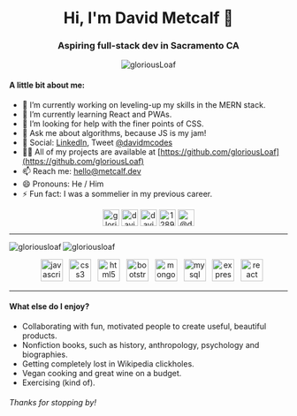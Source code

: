 <h1 align="center">Hi, I'm David Metcalf 👋</h1>
<h3 align="center">Aspiring full-stack dev in Sacramento CA</h3>

<p align="center"> <img src="https://komarev.com/ghpvc/?username=gloriousLoaf" alt="gloriousLoaf" /> </p>

#### A little bit about me:

* 🔭 I’m currently working on leveling-up my skills in the MERN stack.
* 🌱 I’m currently learning React and PWAs.
* 🤔 I’m looking for help with the finer points of CSS.
* 💬 Ask me about algorithms, because JS is my jam!
* 🤳 Social: [LinkedIn](https://www.linkedin.com/in/david-metcalf-codes), Tweet [@davidmcodes](https://twitter.com/davidmcodes)
* 👨‍💻 All of my projects are available at [https://github.com/gloriousLoaf](https://github.com/gloriousLoaf)
* 📫 Reach me: [hello@metcalf.dev](mailto:hello@metcalf.dev)
* 😄 Pronouns: He / Him
* ⚡ Fun fact: I was a sommelier in my previous career.


<p align="center">
<a href="https://dev.to/gloriousloaf" target="blank"><img align="center" src="https://cdn.jsdelivr.net/npm/simple-icons@3.0.1/icons/dev-dot-to.svg" alt="gloriousloaf" height="30" width="30" /></a>
<a href="https://twitter.com/davidmcodes" target="blank"><img align="center" src="https://cdn.jsdelivr.net/npm/simple-icons@3.0.1/icons/twitter.svg" alt="davidmcodes" height="30" width="30" /></a>
<a href="https://linkedin.com/in/david-metcalf-codes" target="blank"><img align="center" src="https://cdn.jsdelivr.net/npm/simple-icons@3.0.1/icons/linkedin.svg" alt="david-metcalf-codes" height="30" width="30" /></a>
<a href="https://stackoverflow.com/users/12894082" target="blank"><img align="center" src="https://cdn.jsdelivr.net/npm/simple-icons@3.0.1/icons/stackoverflow.svg" alt="12894082" height="30" width="30" /></a>
<a href="https://medium.com/@davidmetcalfcodes" target="blank"><img align="center" src="https://cdn.jsdelivr.net/npm/simple-icons@3.0.1/icons/medium.svg" alt="@davidmetcalfcodes" height="30" width="30" /></a>
</p>

***

<p><img align="center" src="https://github-readme-stats.vercel.app/api?username=gloriousloaf&show_icons=true" alt="gloriousloaf" />
<img align="left" src="https://github-readme-stats.vercel.app/api/top-langs/?username=gloriousloaf&layout=compact&hide=html" alt="gloriousloaf" /></p>

<p align="center">&nbsp;&nbsp;&nbsp;<img src="https://devicons.github.io/devicon/devicon.git/icons/javascript/javascript-original.svg" alt="javascript" width="40" height="40"/>&nbsp;&nbsp;&nbsp;<img src="https://devicons.github.io/devicon/devicon.git/icons/css3/css3-original-wordmark.svg" alt="css3" width="40" height="40"/>&nbsp;&nbsp;&nbsp;<img src="https://devicons.github.io/devicon/devicon.git/icons/html5/html5-original-wordmark.svg" alt="html5" width="40" height="40"/>&nbsp;&nbsp;&nbsp;<img src="https://devicons.github.io/devicon/devicon.git/icons/bootstrap/bootstrap-plain.svg" alt="bootstrap" width="40" height="40"/>&nbsp;&nbsp;&nbsp;<img src="https://devicons.github.io/devicon/devicon.git/icons/mongodb/mongodb-original-wordmark.svg" alt="mongodb" width="40" height="40"/>&nbsp;&nbsp;&nbsp;<img src="https://devicons.github.io/devicon/devicon.git/icons/mysql/mysql-original-wordmark.svg" alt="mysql" width="40" height="40"/>&nbsp;&nbsp;&nbsp;<img src="https://devicons.github.io/devicon/devicon.git/icons/express/express-original-wordmark.svg" alt="express" width="40" height="40"/>&nbsp;&nbsp;&nbsp;<img src="https://devicons.github.io/devicon/devicon.git/icons/react/react-original-wordmark.svg" alt="react" width="40" height="40"/>

***


#### What else do I enjoy?

* Collaborating with fun, motivated people to create useful, beautiful products.
* Nonfiction books, such as history, anthropology, psychology and biographies.
* Getting completely lost in Wikipedia clickholes.
* Vegan cooking and great wine on a budget.
* Exercising (kind of).

###### Thanks for stopping by!
